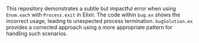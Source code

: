 This repository demonstrates a subtle but impactful error when using `Enum.each` with `Process.exit` in Elixir.  The code within `bug.ex` shows the incorrect usage, leading to unexpected process termination.  `bugSolution.ex` provides a corrected approach using a more appropriate pattern for handling such scenarios.